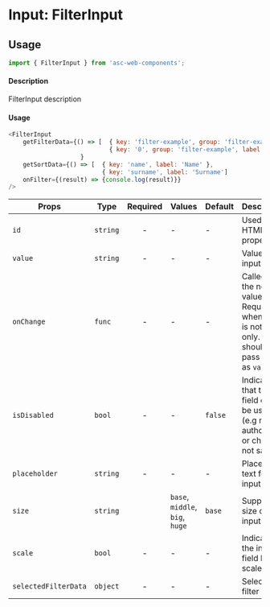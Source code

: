 # Input: FilterInput

## Usage

```js
import { FilterInput } from 'asc-web-components';
```

#### Description

FilterInput description

#### Usage

```js
<FilterInput 
    getFilterData={() => [  { key: 'filter-example', group: 'filter-example', label: 'example group', isHeader: true },
                            { key: '0', group: 'filter-example', label: 'Test' }]
                    }
    getSortData={() => [  { key: 'name', label: 'Name' },
                          { key: 'surname', label: 'Surname']
    onFilter={(result) => {console.log(result)}}
/>
```


| Props                  | Type     | Required | Values                         | Default | Description                                                                                            |
| ---------------------- | -------- | :------: | ----------------------------   | ------- | ------------------------------------------------------------------------------------------------------ |
| `id`                   | `string` |    -     | -                              | -       | Used as HTML `id` property                                                                             |
| `value`                | `string` |    -     | -                              | -       | Value of the input                                                                                     |
| `onChange`             | `func`   |    -     | -                              | -       | Called with the new value. Required when input is not read only. Parent should pass it back as `value` |
| `isDisabled`           | `bool`   |    -     | -                              | `false` | Indicates that the field cannot be used (e.g not authorised, or changes not saved)                     |
| `placeholder`          | `string` |    -     | -                              | -       | Placeholder text for the input                                                                         |
| `size`                 | `string` |          | `base`, `middle`, `big`, `huge`| `base`  | Supported size of the input fields.                                                                    |
| `scale`                | `bool`   |    -     | -                              | -       | Indicates the input field has scale                                                                    |
| `selectedFilterData`   | `object` |    -     | -                              | -       | Selected filter data                                                                                   |


